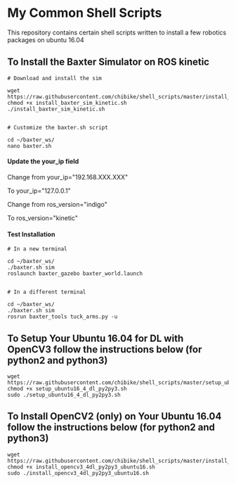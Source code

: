 # My Common Shell Scripts
This repository contains certain shell scripts written to install a few robotics packages on ubuntu 16.04

## To Install the Baxter Simulator on ROS kinetic

```
# Download and install the sim

wget https://raw.githubusercontent.com/chibike/shell_scripts/master/install_baxter_sim_kinetic.sh
chmod +x install_baxter_sim_kinetic.sh
./install_baxter_sim_kinetic.sh


# Customize the baxter.sh script

cd ~/baxter_ws/
nano baxter.sh
```

#### Update the your_ip field

Change from
your_ip="192.168.XXX.XXX"

To
your_ip="127.0.0.1"



Change from
ros_version="indigo"

To
ros_version="kinetic"

#### Test Installation

```
# In a new terminal

cd ~/baxter_ws/
./baxter.sh sim
roslaunch baxter_gazebo baxter_world.launch


# In a different terminal

cd ~/baxter_ws/
./baxter.sh sim
rosrun baxter_tools tuck_arms.py -u
```

## To Setup Your Ubuntu 16.04 for DL with OpenCV3 follow the instructions below (for python2 and python3)

```
wget https://raw.githubusercontent.com/chibike/shell_scripts/master/setup_ubuntu16_4_dl_py2py3.sh
chmod +x setup_ubuntu16_4_dl_py2py3.sh
sudo ./setup_ubuntu16_4_dl_py2py3.sh
```

## To Install OpenCV2 (only) on Your Ubuntu 16.04 follow the instructions below (for python2 and python3)

```
wget https://raw.githubusercontent.com/chibike/shell_scripts/master/install_opencv3_4dl_py2py3_ubuntu16.sh
chmod +x install_opencv3_4dl_py2py3_ubuntu16.sh
sudo ./install_opencv3_4dl_py2py3_ubuntu16.sh
```


